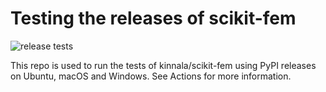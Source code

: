 # Testing the releases of scikit-fem

![release tests](https://github.com/kinnala/scikit-fem-release-tests/workflows/release%20tests/badge.svg)

This repo is used to run the tests of kinnala/scikit-fem using PyPI releases on
Ubuntu, macOS and Windows.  See Actions for more information.
